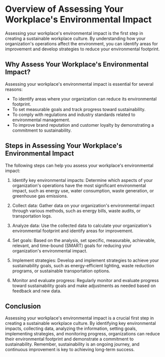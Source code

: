 Overview of Assessing Your Workplace's Environmental Impact
=======================================================================================================================

Assessing your workplace's environmental impact is the first step in creating a sustainable workplace culture. By understanding how your organization's operations affect the environment, you can identify areas for improvement and develop strategies to reduce your environmental footprint.

Why Assess Your Workplace's Environmental Impact?
-------------------------------------------------

Assessing your workplace's environmental impact is essential for several reasons:

* To identify areas where your organization can reduce its environmental footprint.
* To set measurable goals and track progress toward sustainability.
* To comply with regulations and industry standards related to environmental management.
* To improve brand reputation and customer loyalty by demonstrating a commitment to sustainability.

Steps in Assessing Your Workplace's Environmental Impact
--------------------------------------------------------

The following steps can help you assess your workplace's environmental impact:

1. Identify key environmental impacts: Determine which aspects of your organization's operations have the most significant environmental impact, such as energy use, water consumption, waste generation, or greenhouse gas emissions.

2. Collect data: Gather data on your organization's environmental impact through various methods, such as energy bills, waste audits, or transportation logs.

3. Analyze data: Use the collected data to calculate your organization's environmental footprint and identify areas for improvement.

4. Set goals: Based on the analysis, set specific, measurable, achievable, relevant, and time-bound (SMART) goals for reducing your organization's environmental impact.

5. Implement strategies: Develop and implement strategies to achieve your sustainability goals, such as energy-efficient lighting, waste reduction programs, or sustainable transportation options.

6. Monitor and evaluate progress: Regularly monitor and evaluate progress toward sustainability goals and make adjustments as needed based on feedback and new data.

Conclusion
----------

Assessing your workplace's environmental impact is a crucial first step in creating a sustainable workplace culture. By identifying key environmental impacts, collecting data, analyzing the information, setting goals, implementing strategies, and monitoring progress, organizations can reduce their environmental footprint and demonstrate a commitment to sustainability. Remember, sustainability is an ongoing journey, and continuous improvement is key to achieving long-term success.
